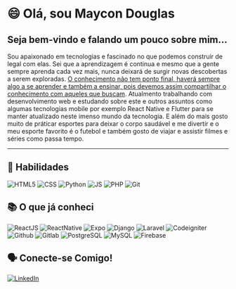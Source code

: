 # 😄 Olá, sou Maycon Douglas

##  Seja bem-vindo e falando um pouco sobre mim...

Sou apaixonado em tecnologias e fascinado no que podemos construir de legal com elas. Sei que a aprendizagem é continua e mesmo que a gente sempre aprenda cada vez mais, nunca deixará de surgir novas descobertas a serem exploradas. [O conhecimento não tem ponto final, haverá sempre algo a se aprender e também a ensinar, pois devemos assim compartilhar o conhecimento com aqueles que buscam](). Atualmento trabalhando com desenvolvimento web e estudando sobre este e outros assuntos como algumas tecnologias mobile por exemplo React Native e Flutter para se manter atualizado neste imenso mundo da tecnologia. E além do mais gosto muito de práticar esportes para deixar o corpo saudável e me divertir e o meu esporte favorito é o futebol e também gosto de viajar e assistir filmes e séries como passa tempo.

---

## 🚀 Habilidades
![HTML5](https://img.shields.io/badge/HTML5-000?style=for-the-badge&logo=html5)
![CSS](https://img.shields.io/badge/css-000?style=for-the-badge&logo=CSS3)
![Python](https://img.shields.io/badge/PYTHON-000?style=for-the-badge&logo=python&logoColor=)
![JS](https://img.shields.io/badge/JAVASCRIPT-000?style=for-the-badge&logo=Javascript&)
![PHP](https://img.shields.io/badge/PHP-000?style=for-the-badge&logo=PHP&)
![Git](https://img.shields.io/badge/Git-000?style=for-the-badge&logo=Git&)

## 📚 O que já conheci
![ReactJS](https://img.shields.io/badge/ReactJS-000?style=for-the-badge&logo=React&)
![ReactNative](https://img.shields.io/badge/ReactNative-000?style=for-the-badge&logo=React&)
![Expo](https://img.shields.io/badge/Expo-000?style=for-the-badge&logo=Expo&)
![Django](https://img.shields.io/badge/Django-000?style=for-the-badge&logo=Django&)
![Laravel](https://img.shields.io/badge/Laravel-000?style=for-the-badge&logo=Laravel&)
![Codeigniter](https://img.shields.io/badge/Codeigniter-000?style=for-the-badge&logo=Codeigniter&)
![Github](https://img.shields.io/badge/Github-000?style=for-the-badge&logo=Github&)
![Gitlab](https://img.shields.io/badge/Gitlab-000?style=for-the-badge&logo=Gitlab&)
![PostgreSQL](https://img.shields.io/badge/PostgreSQL-000?style=for-the-badge&logo=postgresql&)
![MySQL](https://img.shields.io/badge/MySQL-000?style=for-the-badge&logo=mysql&)
![Firebase](https://img.shields.io/badge/Firebase-000?style=for-the-badge&logo=firebase&)

##  🗣 Conecte-se Comigo!
[![LinkedIn](https://img.shields.io/badge/LinkedIn-357?style=social&logo=linkedin&logoColor=ffff)](https://www.linkedin.com/in/maycon-douglas-b8a61321b/)
